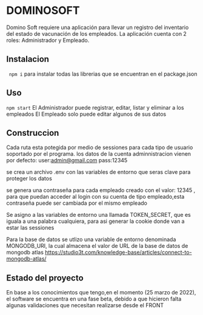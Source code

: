 # DOMINOSOFT
Domino Soft requiere una aplicación para llevar un registro del inventario del estado
de vacunación de los empleados.
La aplicación cuenta con 2 roles: Administrador y Empleado.

## Instalacion
``` npm i```
para instalar todas las librerias que se encuentran en el package.json

## Uso
```npm start```
El Administrador puede registrar, editar, listar y eliminar a los empleados
El Empleado solo puede editar algunos de sus datos


## Construccion
Cada ruta esta potegida por medio de sessiones para cada tipo de usuario soportado por el programa.
los datos de la cuenta adminnistracion vienen por defecto: 
user:admin@gmail.com 
pass:12345

se crea un archivo .env con las variables de entorno que seras clave para proteger los datos

se genera una contraseña para cada empleado creado con el valor: 12345 , para que puedan acceder al login 
con su cuenta de tipo empleado,esta contraseña puede ser cambiada por el mismo empleado

Se asigno a las variables de entorno una llamada TOKEN_SECRET, que es iguala a una palabra cualquiera, para asi
generar la cookie donde van a estar las sessiones

Para la base de datos se utlizo una variable de entorno denominada MONGODB_URI, la cual almacena 
el valor de URL de la base de datos de mongodb atlas https://studio3t.com/knowledge-base/articles/connect-to-mongodb-atlas/

## Estado del proyecto
En base a los conocimientos que tengo,en el momento (25 marzo de 2022), el software se encuentra en una fase
beta, debido a que hicieron falta algunas validaciones que necesitan realizarse desde el FRONT
